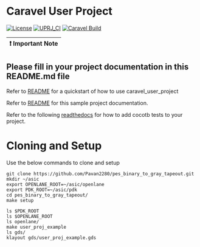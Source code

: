 # Caravel User Project

[![License](https://img.shields.io/badge/License-Apache%202.0-blue.svg)](https://opensource.org/licenses/Apache-2.0) [![UPRJ_CI](https://github.com/efabless/caravel_project_example/actions/workflows/user_project_ci.yml/badge.svg)](https://github.com/efabless/caravel_project_example/actions/workflows/user_project_ci.yml) [![Caravel Build](https://github.com/efabless/caravel_project_example/actions/workflows/caravel_build.yml/badge.svg)](https://github.com/efabless/caravel_project_example/actions/workflows/caravel_build.yml)

| :exclamation: Important Note            |
|-----------------------------------------|

## Please fill in your project documentation in this README.md file 

Refer to [README](docs/source/index.rst#section-quickstart) for a quickstart of how to use caravel_user_project

Refer to [README](docs/source/index.rst) for this sample project documentation. 

Refer to the following [readthedocs](https://caravel-sim-infrastructure.readthedocs.io/en/latest/index.html) for how to add cocotb tests to your project. 

# Cloning and Setup
Use the below commands to clone and setup
```
git clone https://github.com/Pavan2280/pes_binary_to_gray_tapeout.git
mkdir ~/asic
export OPENLANE_ROOT=~/asic/openlane
export PDK_ROOT=~/asic/pdk
cd pes_binary_to_gray_tapeout/
make setup

ls $PDK_ROOT
ls $OPENLANE_ROOT
ls openlane/
make user_proj_example
ls gds/
klayout gds/user_proj_example.gds
```
